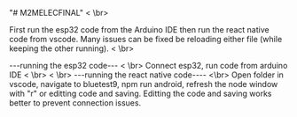 "# M2MELECFINAL" < \br>

First run the esp32 code from the Arduino IDE then run the react native code from vscode. Many issues can be fixed be reloading either file (while keeping the other running). < \br>

---running the esp32 code--- < \br>
Connect esp32, run code from arduino IDE < \br>
< \br>
---running the react native code---- <\br>
Open folder in vscode, navigate to bluetest9, npm run android, refresh the node window with "r" or editting code and saving. Editting the code and saving works better to prevent connection issues.




